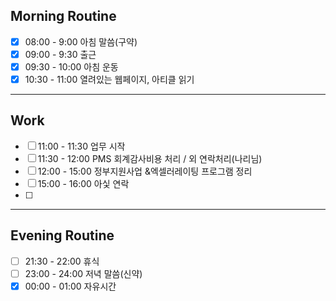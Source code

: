 ## Morning Routine
- [x] 08:00 - 9:00 아침 말씀(구약)
- [x] 09:00 - 9:30 출근
- [x] 09:30 - 10:00 아침 운동
- [x] 10:30 - 11:00 열려있는 웹페이지, 아티클 읽기
***
## Work
- [ ] 11:00 - 11:30 업무 시작
- [ ] 11:30 - 12:00 PMS 회계감사비용 처리 / 외 연락처리(나리님)
- [ ] 12:00 - 15:00 정부지원사업 &엑셀러레이팅 프로그램 정리
- [ ] 15:00 - 16:00 아싳 연락
- [ ] 
***
## Evening Routine 
- [ ] 21:30 - 22:00 휴식
- [ ] 23:00 - 24:00 저녁 말씀(신약)
- [x] 00:00 - 01:00 자유시간